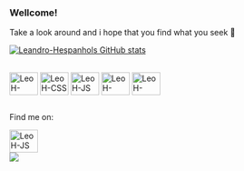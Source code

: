 ### Wellcome! 

Take a look around and i hope that you find what you seek 🧐 

<div>
  
[![Leandro-Hespanhols GitHub stats](https://github-readme-stats.vercel.app/api?username=Leandro-Hespanhol&show_icons=true&theme=merko)](https://github.com/Leandro-Hespanhol/github-readme-stats)
</div>

<div style="display: inline-block"><br>
<img align="center" alt="LeoH-HTML" height="40" width="50" src="https://cdn.jsdelivr.net/gh/devicons/devicon/icons/html5/html5-original.svg" />
<img align="center" alt="LeoH-CSS" height="40" width="50" <img src="https://cdn.jsdelivr.net/gh/devicons/devicon/icons/css3/css3-plain-wordmark.svg"/>
<img align="center" alt="LeoH-JS" height="40" width="50" src="https://cdn.jsdelivr.net/gh/devicons/devicon/icons/javascript/javascript-plain.svg" />
<img align="center" alt="LeoH-React" height="40" width="50" src="https://cdn.jsdelivr.net/gh/devicons/devicon/icons/react/react-original-wordmark.svg" />
<img align="center" alt="LeoH-Redux" height="40" width="50" src="https://cdn.jsdelivr.net/gh/devicons/devicon/icons/redux/redux-original.svg" />

  </div>

##

Find me on:

<div>
  <a href="https://www.linkedin.com/in/leandro-jos%C3%A9-ferreira-hespanhol-91b3a2136/" target="_blank"><img align="center" alt="LeoH-JS" height="40" width="50" src="https://cdn.jsdelivr.net/gh/devicons/devicon/icons/linkedin/linkedin-original.svg"/> </a>
<br>
  <img src="https://img.shields.io/badge/Gmail-D14836?style=for-the-badge&logo=gmail&logoColor=white" SelfCopy("leandrohespanhol@gmail.com")>
</div>
